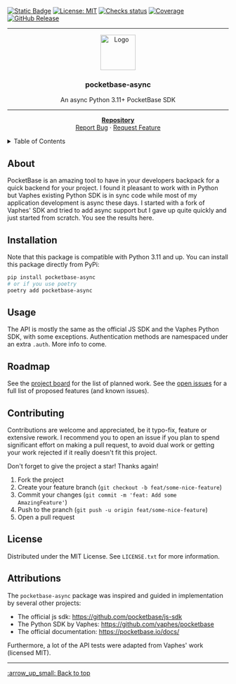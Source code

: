 <a name="readme-top"></a>

[![Static Badge](https://img.shields.io/badge/status-beta-blue?style=for-the-badge&label=status)](https://github.com/thijsmie/pocketbase-async)
[![License: MIT](https://img.shields.io/badge/License-MIT-blue.svg?style=for-the-badge)](https://github.com/thijsmie/pocketbase-async/blob/main/LICENSE.txt)
[![Checks status](https://img.shields.io/github/actions/workflow/status/thijsmie/pocketbase-async/check.yml?style=for-the-badge&label=Checks)](https://github.com/thijsmie/pocketbase-async/actions)
[![Coverage](https://img.shields.io/endpoint?url=https://gist.githubusercontent.com/thijsmie/a41c81ee9f5d3944d2f9946c3eae4aae/raw/coverage.json)](https://github.com/thijsmie/pocketbase-async/actions)
[![GitHub Release](https://img.shields.io/github/v/release/thijsmie/pocketbase-async?style=for-the-badge)](https://github.com/thijsmie/pocketbase-async/releases)

<div align="center">
  <hr/>
  <a href="https://github.com/thijsmie/pocketbase-async">
    <img src="images/logo.svg" alt="Logo" width="80" height="80">
  </a>
  <h3 align="center">pocketbase-async</h3>

  <p align="center">
    An async Python 3.11+ PocketBase SDK 
    <hr/>
    <a href="https://github.com/thijsmie/pocketbase-async"><strong>Repository</strong></a>
    <br />
    <a href="https://github.com/thijsmie/pocketbase-async/issues">Report Bug</a>
    ·
    <a href="https://github.com/thijsmie/pocketbase-async/issues">Request Feature</a>
  </p>
</div>


<!-- TABLE OF CONTENTS -->
<details>
  <summary>Table of Contents</summary>
  <ol>
    <li><a href="#about">About</a></li>
    <li><a href="#installation">Installation</a></li></li>
    <li><a href="#usage">Usage</a></li>
    <li><a href="#roadmap">Roadmap</a></li>
    <li><a href="#contributing">Contributing</a></li>
    <li><a href="#license">License</a></li>
    <li><a href="#attributions">Attributions</a></li>
  </ol>
</details>

## About

PocketBase is an amazing tool to have in your developers backpack for a quick backend for your project. I found it pleasant to work with in Python but Vaphes existing Python SDK is in sync code while most of my application development is async these days. I started with a fork of Vaphes' SDK and tried to add async support but I gave up quite quickly and just started from scratch. You see the results here.

## Installation

Note that this package is compatible with Python 3.11 and up. You can install this package directly from PyPi:
```bash
pip install pocketbase-async
# or if you use poetry
poetry add pocketbase-async
```

## Usage

The API is mostly the same as the official JS SDK and the Vaphes Python SDK, with some exceptions. Authentication methods are namespaced under an extra `.auth`. More info to come.

## Roadmap

See the [project board](https://github.com/thijsmie/pocketbase-async/projects?query=is%3Aopen) for the list of planned work. See the [open issues](https://github.com/thijsmie/pocketbase-async/issues) for a full list of proposed features (and known issues).

## Contributing

Contributions are welcome and appreciated, be it typo-fix, feature or extensive rework. I recommend you to open an issue if you plan to spend significant effort on making a pull request, to avoid dual work or getting your work rejected if it really doesn't fit this project.

Don't forget to give the project a star! Thanks again!

1. Fork the project
2. Create your feature branch (`git checkout -b feat/some-nice-feature`)
3. Commit your changes (`git commit -m 'feat: Add some AmazingFeature'`)
4. Push to the pranch (`git push -u origin feat/some-nice-feature`)
5. Open a pull request


## License

Distributed under the MIT License. See `LICENSE.txt` for more information.

## Attributions

The `pocketbase-async` package was inspired and guided in implementation by several other projects:

- The official js sdk: https://github.com/pocketbase/js-sdk
- The Python SDK by Vaphes: https://github.com/vaphes/pocketbase
- The official documentation: https://pocketbase.io/docs/

Furthermore, a lot of the API tests were adapted from Vaphes' work (licensed MIT).


<hr/>
<a href="#readme-top">:arrow_up_small: Back to top</a>
